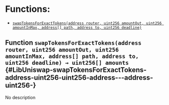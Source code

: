 # Functions:

- [`swapTokensForExactTokens(address router, uint256 amountOut, uint256 amountInMax, address[] path, address to, uint256 deadline)`](#LibUniswap-swapTokensForExactTokens-address-uint256-uint256-address---address-uint256-)

## Function `swapTokensForExactTokens(address router, uint256 amountOut, uint256 amountInMax, address[] path, address to, uint256 deadline) → uint256[] amounts` {#LibUniswap-swapTokensForExactTokens-address-uint256-uint256-address---address-uint256-}

No description
